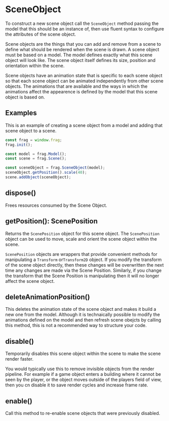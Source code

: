 # SceneObject
To construct a new scene object call the `SceneObject` method passing the
model that this should be an instance of, then use fluent syntax to configure
 the attributes of the scene object.

Scene objects are the things that you can add and remove from a scene to define
what should be rendered when the scene is drawn. A scene object must be based on
a model. The model defines exactly what this scene object will look like. The
scene object itself defines its size, position and orientation within the scene.

Scene objects have an animation state that is specific to each scene object so that
each scene object can be animated independently from other scene objects. The animations
that are available and the ways in which the animations affect the appearence is
defined by the model that this scene object is based on.

## Examples
This is an example of creating a scene object from a model and adding that scene
object to a scene.

```javascript
const frag = window.frag;
frag.init();

const model = frag.Model();
const scene = frag.Scene();

const sceneObject = frag.SceneObject(model);
sceneObject.getPosition().scale(40);
scene.addObject(sceneObject);
```

## dispose()
Frees resources consumed by the Scene Object.

## getPosition(): ScenePosition
Returns the `ScenePosition` object for this scene object. The `ScenePosition` object
can be used to move, scale and orient the scene object within the scene.

`ScenePosition` objects are wrappers that provide convenient methods for manipulating
a `Transform` or`Transform2D` object. If you modify the transform of the scene object 
directly, then these changes will be overwritten the next time any changes are made via
the Scene Position. Similarly, if you change the transform that the Scene Position is
manipulating then it will no longer affect the scene object.

## deleteAnimationPosition()
This deletes the animation state of the scene object and makes it build a new one from
the model. Although it is technaically possible to modify the animations defined on the
model and then refresh scene obejcts by calling this method, this is not a recommended
way to structure your code.

## disable()
Temporarily disables this scene object within the scene to make the scene render faster.

You would typically use this to remove invisible objects from the render pipeline. For example
if a game object enters a building where it cannot be seen by the player, or the object moves
outside of the players field of view, then you cn disable it to save render cycles and increase
frame rate.

## enable()
Call this method to re-enable scene objects that were previously disabled.

